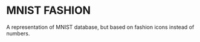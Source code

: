 # MNIST FASHION

A representation of MNIST database, but based on fashion icons instead of numbers.
